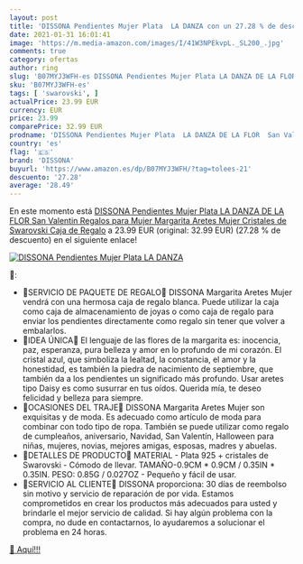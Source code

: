 ```yaml
---
layout: post
title: 'DISSONA Pendientes Mujer Plata  LA DANZA con un 27.28 % de descuento'
date: 2021-01-31 16:01:41
image: 'https://m.media-amazon.com/images/I/41W3NPEkvpL._SL200_.jpg'
comments: true
category: ofertas
author: ring
slug: 'B07MYJ3WFH-es DISSONA Pendientes Mujer Plata LA DANZA DE LA FLOR San...'
sku: 'B07MYJ3WFH-es'
tags: [ 'swarovski', ]
actualPrice: 23.99 EUR
currency: EUR
price: 23.99
comparePrice: 32.99 EUR
prodname: 'DISSONA Pendientes Mujer Plata  LA DANZA DE LA FLOR  San Valentin Regalos para Mujer  Margarita Aretes Mujer  Cristales de Swarovski  Caja de Regalo'
country: 'es'
flag: '🇪🇸'
brand: 'DISSONA'
buyurl: 'https://www.amazon.es/dp/B07MYJ3WFH/?tag=tolees-21'
descuento: '27.28'
average: '28.49'
---
```


En este momento está [DISSONA Pendientes Mujer Plata  LA DANZA DE LA FLOR  San Valentin Regalos para Mujer  Margarita Aretes Mujer  Cristales de Swarovski  Caja de Regalo](https://www.amazon.es/dp/B07MYJ3WFH/?tag=tolees-21) a 23.99 EUR (original: 32.99 EUR) (27.28 %  de descuento) en el siguiente enlace!

[![DISSONA Pendientes Mujer Plata  LA DANZA](https://m.media-amazon.com/images/I/41W3NPEkvpL._SL200_.jpg)](https://www.amazon.es/dp/B07MYJ3WFH/?tag=tolees-21)

🔎:

- 🌼SERVICIO DE PAQUETE DE REGALO🌼 DISSONA Margarita Aretes Mujer vendrá con una hermosa caja de regalo blanca. Puede utilizar la caja como caja de almacenamiento de joyas o como caja de regalo para enviar los pendientes directamente como regalo sin tener que volver a embalarlos.
- 🌼IDEA ÚNICA🌼 El lenguaje de las flores de la margarita es: inocencia, paz, esperanza, pura belleza y amor en lo profundo de mi corazón. El cristal azul, que simboliza la lealtad, la constancia, el amor y la honestidad, es también la piedra de nacimiento de septiembre, que también da a los pendientes un significado más profundo. Usar aretes tipo Daisy es como susurrar en tus oídos. Querida mía, te deseo felicidad y belleza para siempre.
- 🌼OCASIONES DEL TRAJE🌼 DISSONA Margarita Aretes Mujer son exquisitas y de moda. Es adecuado como artículo de moda para combinar con todo tipo de ropa. También se puede utilizar como regalo de cumpleaños, aniversario, Navidad, San Valentín, Halloween para niñas, mujeres, novias, mejores amigas, esposas, madres y abuelas.
- 🌼DETALLES DE PRODUCTO🌼 MATERIAL - Plata 925 + cristales de Swarovski - Cómodo de llevar. TAMAÑO-0.9CM * 0.9CM / 0.35IN * 0.35IN. PESO: 0.85G / 0.027OZ - Pequeño y fácil de usar.
- 🌼SERVICIO AL CLIENTE🌼 DISSONA proporciona: 30 días de reembolso sin motivo y servicio de reparación de por vida. Estamos comprometidos en crear los productos más adecuados para usted y brindarle el mejor servicio de calidad. Si hay algún problema con la compra, no dude en contactarnos, lo ayudaremos a solucionar el problema en 24 horas.

[🛒 Aquí!!!](https://www.amazon.es/dp/B07MYJ3WFH/?tag=tolees-21)
